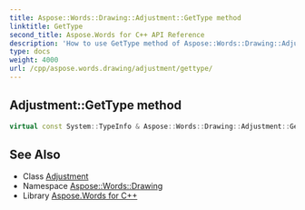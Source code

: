 ```yaml
---
title: Aspose::Words::Drawing::Adjustment::GetType method
linktitle: GetType
second_title: Aspose.Words for C++ API Reference
description: 'How to use GetType method of Aspose::Words::Drawing::Adjustment class in C++.'
type: docs
weight: 4000
url: /cpp/aspose.words.drawing/adjustment/gettype/
---
```

## Adjustment::GetType method




```cpp
virtual const System::TypeInfo & Aspose::Words::Drawing::Adjustment::GetType() const override
```

## See Also

* Class [Adjustment](../)
* Namespace [Aspose::Words::Drawing](../../)
* Library [Aspose.Words for C++](../../../)
